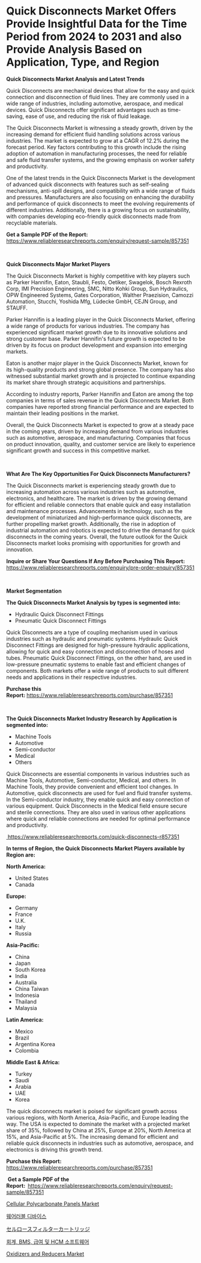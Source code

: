 <p><h1>Quick Disconnects Market Offers Provide Insightful Data for the Time Period from 2024 to 2031 and also Provide Analysis Based on Application, Type, and Region</h1></p><p><strong>Quick Disconnects Market Analysis and Latest Trends</strong></p>
<p><p>Quick Disconnects are mechanical devices that allow for the easy and quick connection and disconnection of fluid lines. They are commonly used in a wide range of industries, including automotive, aerospace, and medical devices. Quick Disconnects offer significant advantages such as time-saving, ease of use, and reducing the risk of fluid leakage.</p><p>The Quick Disconnects Market is witnessing a steady growth, driven by the increasing demand for efficient fluid handling solutions across various industries. The market is expected to grow at a CAGR of 12.2% during the forecast period. Key factors contributing to this growth include the rising adoption of automation in manufacturing processes, the need for reliable and safe fluid transfer systems, and the growing emphasis on worker safety and productivity.</p><p>One of the latest trends in the Quick Disconnects Market is the development of advanced quick disconnects with features such as self-sealing mechanisms, anti-spill designs, and compatibility with a wide range of fluids and pressures. Manufacturers are also focusing on enhancing the durability and performance of quick disconnects to meet the evolving requirements of different industries. Additionally, there is a growing focus on sustainability, with companies developing eco-friendly quick disconnects made from recyclable materials.</p></p>
<p><strong>Get a Sample PDF of the Report:&nbsp;</strong> <a href="https://www.reliableresearchreports.com/enquiry/request-sample/857351">https://www.reliableresearchreports.com/enquiry/request-sample/857351</a></p>
<p>&nbsp;</p>
<p><strong>Quick Disconnects Major Market Players</strong></p>
<p><p>The Quick Disconnects Market is highly competitive with key players such as Parker Hannifin, Eaton, Staubli, Festo, Oetiker, Swagelok, Bosch Rexroth Corp, IMI Precision Engineering, SMC, Nitto Kohki Group, Sun Hydraulics, OPW Engineered Systems, Gates Corporation, Walther Praezision, Camozzi Automation, Stucchi, Yoshida Mfg, Lüdecke GmbH, CEJN Group, and STAUFF.</p><p>Parker Hannifin is a leading player in the Quick Disconnects Market, offering a wide range of products for various industries. The company has experienced significant market growth due to its innovative solutions and strong customer base. Parker Hannifin's future growth is expected to be driven by its focus on product development and expansion into emerging markets.</p><p>Eaton is another major player in the Quick Disconnects Market, known for its high-quality products and strong global presence. The company has also witnessed substantial market growth and is projected to continue expanding its market share through strategic acquisitions and partnerships.</p><p>According to industry reports, Parker Hannifin and Eaton are among the top companies in terms of sales revenue in the Quick Disconnects Market. Both companies have reported strong financial performance and are expected to maintain their leading positions in the market.</p><p>Overall, the Quick Disconnects Market is expected to grow at a steady pace in the coming years, driven by increasing demand from various industries such as automotive, aerospace, and manufacturing. Companies that focus on product innovation, quality, and customer service are likely to experience significant growth and success in this competitive market.</p></p>
<p>&nbsp;</p>
<p><strong>What Are The Key Opportunities For Quick Disconnects Manufacturers?</strong></p>
<p><p>The Quick Disconnects market is experiencing steady growth due to increasing automation across various industries such as automotive, electronics, and healthcare. The market is driven by the growing demand for efficient and reliable connectors that enable quick and easy installation and maintenance processes. Advancements in technology, such as the development of miniaturized and high-performance quick disconnects, are further propelling market growth. Additionally, the rise in adoption of industrial automation and robotics is expected to drive the demand for quick disconnects in the coming years. Overall, the future outlook for the Quick Disconnects market looks promising with opportunities for growth and innovation.</p></p>
<p><strong>Inquire or Share Your Questions If Any Before Purchasing This Report:</strong> <a href="https://www.reliableresearchreports.com/enquiry/pre-order-enquiry/857351">https://www.reliableresearchreports.com/enquiry/pre-order-enquiry/857351</a></p>
<p>&nbsp;</p>
<p><strong>Market Segmentation</strong></p>
<p><strong>The Quick Disconnects Market Analysis by types is segmented into:</strong></p>
<p><ul><li>Hydraulic Quick Disconnect Fittings</li><li>Pneumatic Quick Disconnect Fittings</li></ul></p>
<p><p>Quick Disconnects are a type of coupling mechanism used in various industries such as hydraulic and pneumatic systems. Hydraulic Quick Disconnect Fittings are designed for high-pressure hydraulic applications, allowing for quick and easy connection and disconnection of hoses and tubes. Pneumatic Quick Disconnect Fittings, on the other hand, are used in low-pressure pneumatic systems to enable fast and efficient changes of components. Both markets offer a wide range of products to suit different needs and applications in their respective industries.</p></p>
<p><strong>Purchase this Report:&nbsp;</strong><a href="https://www.reliableresearchreports.com/purchase/857351">https://www.reliableresearchreports.com/purchase/857351</a></p>
<p>&nbsp;</p>
<p><strong>The Quick Disconnects Market Industry Research by Application is segmented into:</strong></p>
<p><ul><li>Machine Tools</li><li>Automotive</li><li>Semi-conductor</li><li>Medical</li><li>Others</li></ul></p>
<p><p>Quick Disconnects are essential components in various industries such as Machine Tools, Automotive, Semi-conductor, Medical, and others. In Machine Tools, they provide convenient and efficient tool changes. In Automotive, quick disconnects are used for fuel and fluid transfer systems. In the Semi-conductor industry, they enable quick and easy connection of various equipment. Quick Disconnects in the Medical field ensure secure and sterile connections. They are also used in various other applications where quick and reliable connections are needed for optimal performance and productivity.</p></p>
<p><a href="https://www.reliableresearchreports.com/quick-disconnects-r857351">&nbsp;https://www.reliableresearchreports.com/quick-disconnects-r857351</a></p>
<p><strong>In terms of Region, the Quick Disconnects Market Players available by Region are:</strong></p>
<p>
    <p> <strong> North America: </strong>
        <ul>
            <li>United States</li>
            <li>Canada</li>
        </ul>
        </p> 
    <p> <strong> Europe: </strong>
        <ul>
            <li>Germany</li>
            <li>France</li>
            <li>U.K.</li>
            <li>Italy</li>
            <li>Russia</li>
        </ul>
        </p> 
    <p> <strong> Asia-Pacific: </strong>
        <ul>
            <li>China</li>
            <li>Japan</li>
            <li>South Korea</li>
            <li>India</li>
            <li>Australia</li>
            <li>China Taiwan</li>
            <li>Indonesia</li>
            <li>Thailand</li>
            <li>Malaysia</li>
        </ul>
        </p> 
    <p> <strong> Latin America: </strong>
        <ul>
            <li>Mexico</li>
            <li>Brazil</li>
            <li>Argentina Korea</li>
            <li>Colombia</li>
        </ul>
        </p> 
    <p> <strong> Middle East & Africa: </strong>
        <ul>
            <li>Turkey</li>
            <li>Saudi</li>
            <li>Arabia</li>
            <li>UAE</li>
            <li>Korea</li>
        </ul>
    </p>
    </p>
<p><p>The quick disconnects market is poised for significant growth across various regions, with North America, Asia-Pacific, and Europe leading the way. The USA is expected to dominate the market with a projected market share of 35%, followed by China at 25%, Europe at 20%, North America at 15%, and Asia-Pacific at 5%. The increasing demand for efficient and reliable quick disconnects in industries such as automotive, aerospace, and electronics is driving this growth trend.</p></p>
<p><strong>Purchase this Report: </strong><a href="https://www.reliableresearchreports.com/purchase/857351">https://www.reliableresearchreports.com/purchase/857351</a></p>
<p>&nbsp;<strong>Get a Sample PDF of the Report:&nbsp;&nbsp;</strong><a href="https://www.reliableresearchreports.com/enquiry/request-sample/857351">https://www.reliableresearchreports.com/enquiry/request-sample/857351</a></p>
<p><strong></strong></p>
<p><p><a href="https://issuu.com/reportprime-2/docs/cellular-polycarbonate-panels-market-size-2030.ppt">Cellular Polycarbonate Panels Market</a></p><p><a href="https://github.com/TimmyMann6767/Market-Research-Report-List-1/blob/main/730526928876.md">웨어러블 디바이스</a></p><p><a href="https://github.com/AriMuller2009/Market-Research-Report-List-1/blob/main/606457031373.md">セルロースフィルターカートリッジ</a></p><p><a href="https://github.com/JeromeRtyau89966/Market-Research-Report-List-1/blob/main/100005928877.md">회계, BMS, 급여 및 HCM 소프트웨어</a></p><p><a href="https://issuu.com/reportprime-2/docs/oxidizers-and-reducers-market-size-2030.pptx">Oxidizers and Reducers Market</a></p></p>